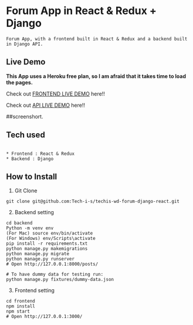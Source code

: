 # Forum App in React & Redux + Django

```
Forum App, with a frontend built in React & Redux and a backend built in Django API.
```

## Live Demo

**This App uses a Heroku free plan, so I am afraid that it takes time to load the pages.**

Check out [FRONTEND LIVE DEMO](https://frontend-quickstart-a.herokuapp.com/) here!!

Check out [API LIVE DEMO](https://backend-quickstart-a.herokuapp.com/posts/) here!!

##screenshort.

## Tech used

```<img width="1428" alt="Screenshot 2022-04-08 at 10 30 48 AM" src="https://user-images.githubusercontent.com/99712115/162368639-259f2900-f813-42a3-9227-a6340b0ffd2a.png">

* Frontend : React & Redux
* Backend : Django
```

## How to Install

1. Git Clone

```
git clone git@github.com:Tech-i-s/techis-wd-forum-django-react.git
```

2. Backend setting

```
cd backend
Python -m venv env
(For Mac) source env/bin/activate
(For Windows) env/Scripts\activate
pip install -r requirements.txt
python manage.py makemigrations
python manage.py migrate
python manage.py runserver
# Open http://127.0.0.1:8000/posts/

# To have dummy data for testing run:
python manage.py fixtures/dummy-data.json
```

3. Frontend setting

```
cd frontend
npm install
npm start
# Open http://127.0.0.1:3000/
```
